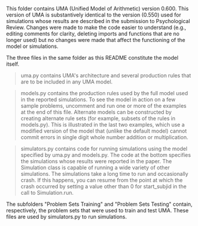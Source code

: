 This folder contains UMA (Unified Model of Arithmetic) version 0.600. This version of UMA is substantively identical to the version (0.550) used for simulations whose results are described in the submission to Psychological Review. Changes were made to make the code easier to understand (e.g., editing comments for clarity, deleting imports and functions that are no longer used) but no changes were made that affect the functioning of the model or simulations.

The three files in the same folder as this README constitute the model itself. 

> uma.py contains UMA's architecture and several production rules that are to be included in any UMA model.

> models.py contains the production rules used by the full model used in the reported simulations. To see the model in action on a few sample problems, uncomment and run one or more of the examples at the end of this file. Alternate models can be constructed by creating alternate rule sets (for example, subsets of the rules in models.py). This is illustrated in the last two examples, which use a modified version of the model that (unlike the default model) cannot commit errors in single digit whole number addition or multiplication.

> simulators.py contains code for running simulations using the model specified by uma.py and models.py. The code at the bottom specifies the simulations whose results were reported in the paper. The Simulation class is capable of running a wide variety of other simulations. The simulations take a long time to run and occasionally crash. If this happens, you can resume from the point at which the crash occurred by setting a value other than 0 for start_subjid in the call to Simulation.run.

The subfolders "Problem Sets Training" and "Problem Sets Testing" contain, respectively, the problem sets that were used to train and test UMA. These files are used by simulators.py to run simulations.
